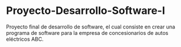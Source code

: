 # Proyecto-Desarrollo-Software-I
Proyecto final de desarrollo de software, el cual consiste en crear una programa de software para la empresa de concesionarios de autos eléctricos ABC.
